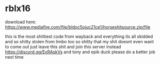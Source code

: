 # rblx16

download here: https://www.mediafire.com/file/bldoc5oiuc21ce1/horseshitsource.zip/file

this is the most shittiest code from wayback and everything its all skidded and so shitty stolen from limbo too so shitty that my shit doesnt even want to come out just leave this shit and join this server instead https://discord.gg/ExRAskVs and tony and epik duck please do a better job next time
